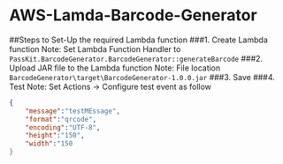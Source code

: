 # AWS-Lamda-Barcode-Generator

##Steps to Set-Up the required Lambda function
###1. Create Lambda function
Note: Set Lambda Function Handler to `PassKit.BarcodeGenerator.BarcodeGenerator::generateBarcode`
###2. Upload JAR file to the Lambda function
Note: File location `BarcodeGenerator\target\BarcodeGenerator-1.0.0.jar`
###3. Save
###4. Test
Note: Set Actions -> Configure test event as follow
```json
{
	"message":"testMEssage",
	"format":"qrcode",
	"encoding":"UTF-8",
	"height":"150",
	"width":"150
}